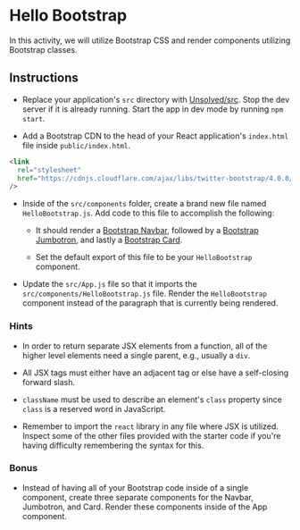 # Hello Bootstrap

In this activity, we will utilize Bootstrap CSS and render components utilizing Bootstrap classes.

## Instructions

- Replace your application's `src` directory with [Unsolved/src](Unsolved/src). Stop the dev server if it is already running. Start the app in dev mode by running `npm start`.

- Add a Bootstrap CDN to the head of your React application's `index.html` file inside `public/index.html`.

```html
<link
  rel="stylesheet"
  href="https://cdnjs.cloudflare.com/ajax/libs/twitter-bootstrap/4.0.0/css/bootstrap.min.css"
/>
```

- Inside of the `src/components` folder, create a brand new file named `HelloBootstrap.js`. Add code to this file to accomplish the following:

  - It should render a [Bootstrap Navbar](https://getbootstrap.com/docs/4.0/components/navbar/), followed by a [Bootstrap Jumbotron](https://getbootstrap.com/docs/4.0/components/jumbotron/), and lastly a [Bootstrap Card](https://getbootstrap.com/docs/4.0/components/card/).

  - Set the default export of this file to be your `HelloBootstrap` component.

- Update the `src/App.js` file so that it imports the `src/components/HelloBootstrap.js` file. Render the `HelloBootstrap` component instead of the paragraph that is currently being rendered.

### Hints

- In order to return separate JSX elements from a function, all of the higher level elements need a single parent, e.g., usually a `div`.

- All JSX tags must either have an adjacent tag or else have a self-closing forward slash.

- `className` must be used to describe an element's `class` property since `class` is a reserved word in JavaScript.

- Remember to import the `react` library in any file where JSX is utilized. Inspect some of the other files provided with the starter code if you're having difficulty remembering the syntax for this.

### Bonus

- Instead of having all of your Bootstrap code inside of a single component, create three separate components for the Navbar, Jumbotron, and Card. Render these components inside of the App component.
